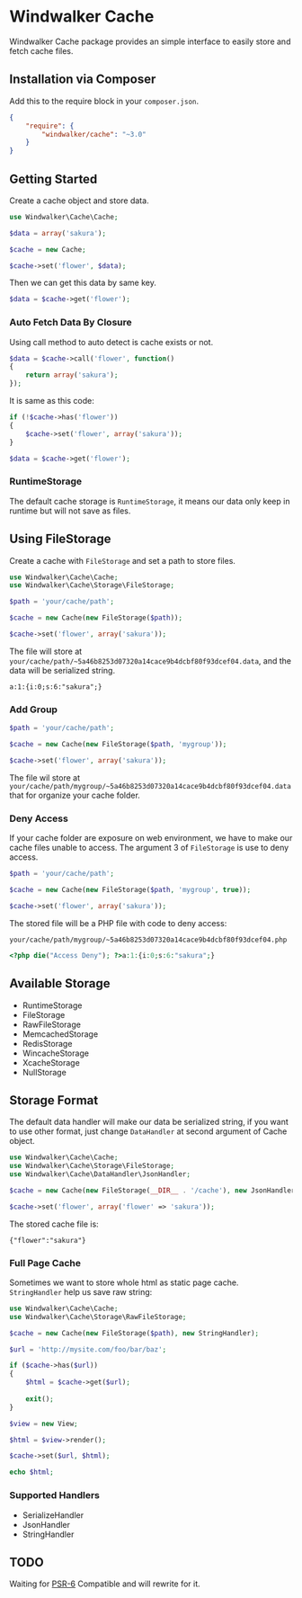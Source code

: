 # Windwalker Cache

Windwalker Cache package provides an simple interface to easily store and fetch cache files.  

## Installation via Composer

Add this to the require block in your `composer.json`.

``` json
{
    "require": {
        "windwalker/cache": "~3.0"
    }
}
```

## Getting Started

Create a cache object and store data.

``` php
use Windwalker\Cache\Cache;

$data = array('sakura');

$cache = new Cache;

$cache->set('flower', $data);
```

Then we can get this data by same key.

``` php
$data = $cache->get('flower');
```

### Auto Fetch Data By Closure

Using call method to auto detect is cache exists or not. 

``` php
$data = $cache->call('flower', function()
{
    return array('sakura');
});
```

It is same as this code:

``` php
if (!$cache->has('flower'))
{
    $cache->set('flower', array('sakura'));
}

$data = $cache->get('flower');
```

### RuntimeStorage

The default cache storage is `RuntimeStorage`, it means our data only keep in runtime but will not save as files.

## Using FileStorage

Create a cache with `FileStorage` and set a path to store files.

``` php
use Windwalker\Cache\Cache;
use Windwalker\Cache\Storage\FileStorage;

$path = 'your/cache/path';

$cache = new Cache(new FileStorage($path));

$cache->set('flower', array('sakura'));
```

The file will store at `your/cache/path/~5a46b8253d07320a14cace9b4dcbf80f93dcef04.data`, and the data will be serialized string.

```
a:1:{i:0;s:6:"sakura";}
```

### Add Group

``` php
$path = 'your/cache/path';

$cache = new Cache(new FileStorage($path, 'mygroup'));

$cache->set('flower', array('sakura'));
```

The file wil store at `your/cache/path/mygroup/~5a46b8253d07320a14cace9b4dcbf80f93dcef04.data` that for organize your cache folder.

### Deny Access

If your cache folder are exposure on web environment, we have to make our cache files unable to access. The argument 3 
 of `FileStorage` is use to deny access.
  
``` php
$path = 'your/cache/path';

$cache = new Cache(new FileStorage($path, 'mygroup', true));

$cache->set('flower', array('sakura'));
```

The stored file will be a PHP file with code to deny access:

`your/cache/path/mygroup/~5a46b8253d07320a14cace9b4dcbf80f93dcef04.php`

``` php
<?php die("Access Deny"); ?>a:1:{i:0;s:6:"sakura";}
```

## Available Storage

- RuntimeStorage
- FileStorage
- RawFileStorage
- MemcachedStorage
- RedisStorage
- WincacheStorage
- XcacheStorage
- NullStorage

## Storage Format

The default data handler will make our data be serialized string, if you want to use other format, just change `DataHandler`
at second argument of Cache object.

``` php
use Windwalker\Cache\Cache;
use Windwalker\Cache\Storage\FileStorage;
use Windwalker\Cache\DataHandler\JsonHandler;

$cache = new Cache(new FileStorage(__DIR__ . '/cache'), new JsonHandler);

$cache->set('flower', array('flower' => 'sakura'));
```

The stored cache file is:

```
{"flower":"sakura"}
```

### Full Page Cache

Sometimes we want to store whole html as static page cache. `StringHandler`  help us save raw string:
 
``` php
use Windwalker\Cache\Cache;
use Windwalker\Cache\Storage\RawFileStorage;

$cache = new Cache(new FileStorage($path), new StringHandler);

$url = 'http://mysite.com/foo/bar/baz';

if ($cache->has($url))
{
    $html = $cache->get($url);
    
    exit();
}

$view = new View;

$html = $view->render();

$cache->set($url, $html);

echo $html;
```

### Supported Handlers

- SerializeHandler
- JsonHandler
- StringHandler

## TODO

Waiting for [PSR-6](https://github.com/php-fig/fig-standards/blob/master/proposed/cache.md) Compatible and will rewrite for it. 
